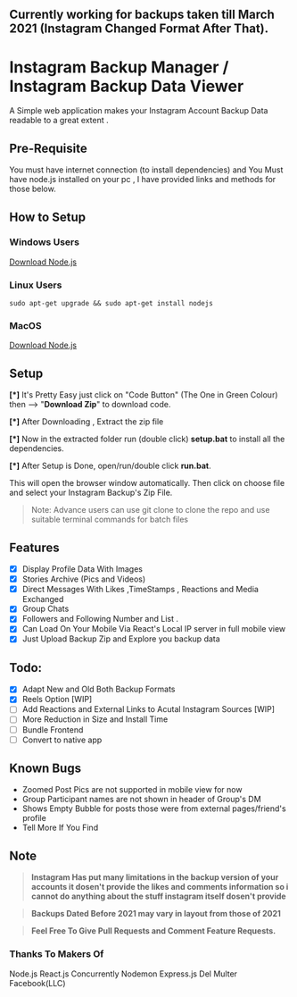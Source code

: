 ##  Currently working for backups taken till March 2021 (Instagram Changed Format After That).

# Instagram Backup Manager / Instagram Backup Data Viewer
 A Simple web application makes your Instagram Account Backup Data readable to a great extent .  

## Pre-Requisite
You must have internet connection (to install dependencies) and You Must have node.js installed on your pc , 
I have provided links and methods for those below.

## How to Setup

### Windows Users
[Download Node.js](https://nodejs.org/en/download/)

### Linux Users 
`sudo apt-get upgrade && sudo apt-get install nodejs`

### MacOS 
[Download Node.js](https://nodejs.org/en/download/)


## Setup 
**[*]** It's Pretty Easy just click on "Code Button" (The One in Green Colour) then --> "**Download Zip**" to download code.

**[*]** After Downloading , Extract the zip file  

**[*]** Now in the extracted folder run (double click) **setup.bat** to install all the dependencies.

**[*]** After Setup is Done, open/run/double click **run.bat**.

 This will open the browser window automatically. Then click on choose file and select your Instagram Backup's Zip File.

 >Note: Advance users can use git clone to clone the repo and use suitable terminal commands for batch files
 
 ## Features
- [X] Display Profile Data With Images
- [X] Stories Archive (Pics and Videos)
- [X] Direct Messages With Likes ,TimeStamps , Reactions and Media Exchanged
- [X] Group Chats 
- [X] Followers and Following Number and List .
- [X] Can Load On Your Mobile Via React's Local IP server in full mobile view 
- [X] Just Upload Backup Zip and Explore you backup data

## Todo:
- [X] Adapt New and Old Both Backup Formats
- [X] Reels Option [WIP]
- [ ] Add Reactions and External Links to Acutal Instagram Sources [WIP]
- [ ] More Reduction in Size and Install Time
- [ ] Bundle Frontend
- [ ] Convert to native app 

## Known Bugs
- Zoomed Post Pics are not supported in mobile view for now 
- Group Participant names are not shown in header of Group's DM
- Shows Empty Bubble for posts those were from external pages/friend's profile
- Tell More If You Find 

## Note

> **Instagram Has put many limitations in the backup version of your accounts it dosen't provide the likes and comments information
so i cannot do anything about the stuff instagram itself dosen't provide** 

> **Backups Dated Before 2021 may vary in layout from those of 2021**

>  **Feel Free To Give Pull Requests and Comment Feature Requests.**
 
 ### Thanks To Makers Of
 Node.js React.js Concurrently Nodemon Express.js Del Multer Facebook(LLC)
 

